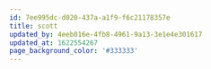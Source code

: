 ```yaml
---
id: 7ee995dc-d020-437a-a1f9-f6c21178357e
title: scott
updated_by: 4eeb016e-4fb8-4961-9a13-3e1e4e301617
updated_at: 1622554267
page_background_color: '#333333'
---
```

